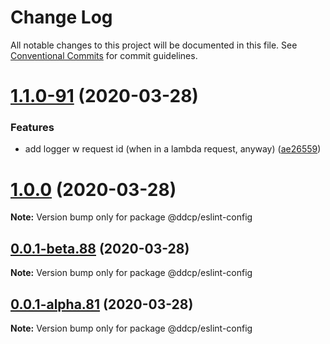 # Change Log

All notable changes to this project will be documented in this file.
See [Conventional Commits](https://conventionalcommits.org) for commit guidelines.

# [1.1.0-91](https://github.com/curquhart/ddcp/compare/v1.0.0...v1.1.0-91) (2020-03-28)


### Features

* add logger w request id (when in a lambda request, anyway) ([ae26559](https://github.com/curquhart/ddcp/commit/ae265593e57d6f02bcc9f2caefdcb248895cb847))





# [1.0.0](https://github.com/curquhart/ddcp/compare/v0.0.1-beta.88...v1.0.0) (2020-03-28)

**Note:** Version bump only for package @ddcp/eslint-config





## [0.0.1-beta.88](https://github.com/curquhart/ddcp/compare/v0.0.1-alpha.81...v0.0.1-beta.88) (2020-03-28)

**Note:** Version bump only for package @ddcp/eslint-config





## [0.0.1-alpha.81](https://github.com/curquhart/ddcp/compare/v0.0.1-alpha.79...v0.0.1-alpha.81) (2020-03-28)

**Note:** Version bump only for package @ddcp/eslint-config
